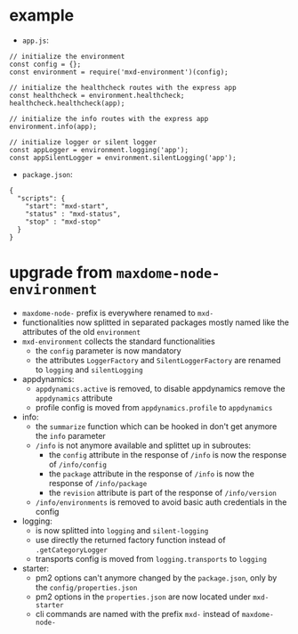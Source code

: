 # example

* ```app.js```:
```
// initialize the environment
const config = {};
const environment = require('mxd-environment')(config);

// initialize the healthcheck routes with the express app
const healthcheck = environment.healthcheck;
healthcheck.healthcheck(app);

// initialize the info routes with the express app
environment.info(app);

// initialize logger or silent logger
const appLogger = environment.logging('app');
const appSilentLogger = environment.silentLogging('app');
```

* ```package.json```:
```
{
  "scripts": {
    "start": "mxd-start",
    "status" : "mxd-status",
    "stop" : "mxd-stop"
  }
}
```


# upgrade from ```maxdome-node-environment```

* ```maxdome-node-``` prefix is everywhere renamed to ```mxd-```
* functionalities now splitted in separated packages mostly named like the attributes of the old ```environment```
* ```mxd-environment``` collects the standard functionalities
  * the ```config``` parameter is now mandatory
  * the attributes ```LoggerFactory``` and ```SilentLoggerFactory``` are renamed to ```logging``` and ```silentLogging```
* appdynamics:
  * ```appdynamics.active``` is removed, to disable appdynamics remove the ```appdynamics``` attribute
  * profile config is moved from ```appdynamics.profile``` to ```appdynamics```
* info:
  * the ```summarize``` function which can be hooked in don't get anymore the ```info``` parameter
  * ```/info``` is not anymore available and splittet up in subroutes:
    * the ```config``` attribute in the response of ```/info``` is now the response of ```/info/config```
    * the ```package``` attribute in the response of ```/info``` is now the response of ```/info/package```
    * the ```revision``` attribute is part of the response of ```/info/version```
  * ```/info/environments``` is removed to avoid basic auth credentials in the config
* logging:
  * is now splitted into ```logging``` and ```silent-logging```
  * use directly the returned factory function instead of ```.getCategoryLogger```
  * transports config is moved from ```logging.transports``` to ```logging```
* starter:
  * pm2 options can't anymore changed by the ```package.json```, only by the ```config/properties.json```
  * pm2 options in the ```properties.json``` are now located under ```mxd-starter```
  * cli commands are named with the prefix ```mxd-``` instead of ```maxdome-node-```
